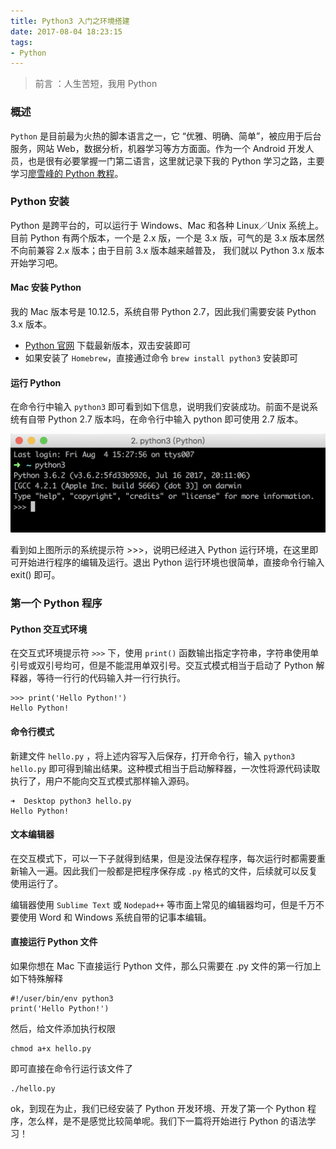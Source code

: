 ```yaml
---
title: Python3 入门之环境搭建
date: 2017-08-04 18:23:15
tags:
- Python
---
```


> 前言 ：人生苦短，我用 Python

### 概述

`Python` 是目前最为火热的脚本语言之一，它 “优雅、明确、简单”，被应用于后台服务，网站 Web，数据分析，机器学习等方方面面。作为一个 Android 开发人员，也是很有必要掌握一门第二语言，这里就记录下我的 Python 学习之路，主要学习[廖雪峰的 Python 教程](https://www.liaoxuefeng.com/wiki/0014316089557264a6b348958f449949df42a6d3a2e542c000)。

### Python 安装

Python 是跨平台的，可以运行于 Windows、Mac 和各种 Linux／Unix 系统上。目前 Python 有两个版本，一个是 2.x 版，一个是 3.x 版，可气的是 3.x 版本居然不向前兼容 2.x 版本；由于目前 3.x 版本越来越普及， 我们就以 Python 3.x 版本开始学习吧。

<!-- more -->

#### Mac 安装 Python

我的 Mac 版本号是 10.12.5，系统自带 Python 2.7，因此我们需要安装 Python 3.x 版本。

- [Python 官网](https://www.python.org/) 下载最新版本，双击安装即可
- 如果安装了 `Homebrew`，直接通过命令 `brew install python3` 安装即可

#### 运行 Python

在命令行中输入 `python3` 即可看到如下信息，说明我们安装成功。前面不是说系统有自带 Python 2.7 版本吗，在命令行中输入 python 即可使用 2.7 版本。

![Python 3.6 版本运行](2017-08-04-Python3-入门之环境搭建/python3_cmd.png)

看到如上图所示的系统提示符 >>>，说明已经进入 Python 运行环境，在这里即可开始进行程序的编辑及运行。退出 Python 运行环境也很简单，直接命令行输入 exit() 即可。

### 第一个 Python 程序

#### Python 交互式环境

在交互式环境提示符 `>>>` 下，使用 `print()` 函数输出指定字符串，字符串使用单引号或双引号均可，但是不能混用单双引号。交互式模式相当于启动了 Python 解释器，等待一行行的代码输入并一行行执行。

```
>>> print('Hello Python!')
Hello Python!
```

#### 命令行模式

新建文件 `hello.py` ，将上述内容写入后保存，打开命令行，输入 `python3 hello.py` 即可得到输出结果。这种模式相当于启动解释器，一次性将源代码读取执行了，用户不能向交互式模式那样输入源码。

```
➜  Desktop python3 hello.py
Hello Python!
```

#### 文本编辑器
在交互模式下，可以一下子就得到结果，但是没法保存程序，每次运行时都需要重新输入一遍。因此我们一般都是把程序保存成 `.py` 格式的文件，后续就可以反复使用运行了。

编辑器使用 `Sublime Text` 或 `Nodepad++` 等市面上常见的编辑器均可，但是千万不要使用 Word 和 Windows 系统自带的记事本编辑。

#### 直接运行 Python 文件
如果你想在 Mac 下直接运行 Python 文件，那么只需要在 .py 文件的第一行加上如下特殊解释

```
#!/user/bin/env python3
print('Hello Python!')
```
然后，给文件添加执行权限

```
chmod a+x hello.py
```
即可直接在命令行运行该文件了

```
./hello.py
```

ok，到现在为止，我们已经安装了 Python 开发环境、开发了第一个 Python 程序，怎么样，是不是感觉比较简单呢。我们下一篇将开始进行 Python 的语法学习！
